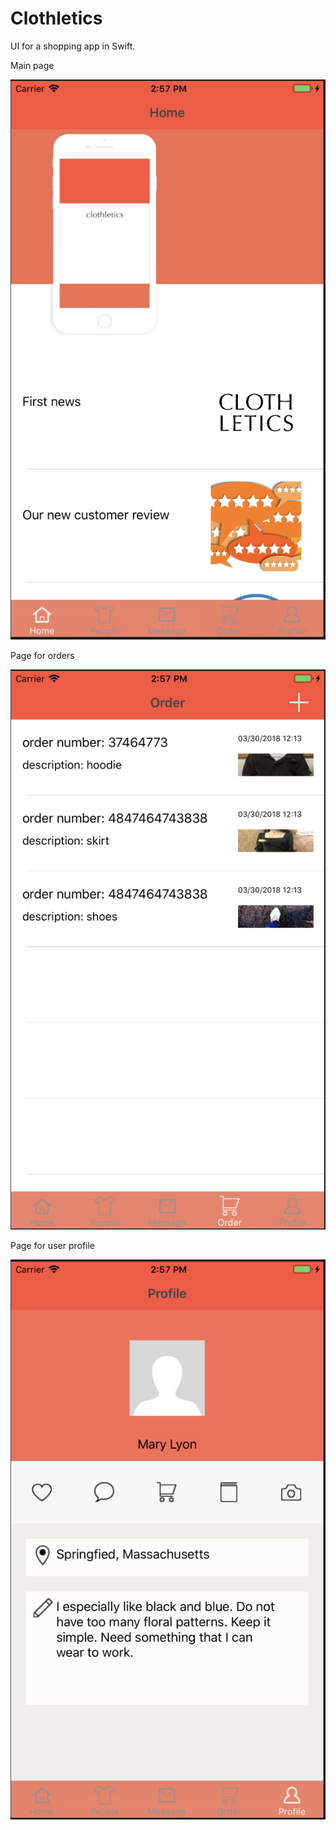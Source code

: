 # Clothletics
UI for a shopping app in Swift. 


Main page

![alt text](https://github.com/Yuanguo-notebook/Clothletics/blob/master/Screen%20Shot%202019-05-17%20at%202.57.51%20PM.png)

Page for orders

![alt text](https://github.com/Yuanguo-notebook/Clothletics/blob/master/Screen%20Shot%202019-05-17%20at%202.57.29%20PM.png)

Page for user profile

![alt text](https://github.com/Yuanguo-notebook/Clothletics/blob/master/Screen%20Shot%202019-05-17%20at%202.57.17%20PM.png)
